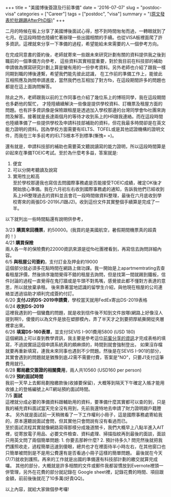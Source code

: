 +++
title = "美國博後簽證及行前準備"
date = '2016-07-07'
slug = "postdoc-visa"
categories = ["Career"]
tags = ["postdoc", "visa"]
summary = "[(原文發表於批踢踢AfterPhD版)](https://www.ptt.cc/bbs/AfterPhD/M.1455767557.A.39A.html)"
+++

二月的時候在板上分享了美國博後面試心得，想不到時間匆匆而過，一轉眼就到了七月。在這段時間也陸續忙著辦理一些出國相關的手續。也從VISA板裡面爬了許多資訊，這裡就來分享一下準備的過程，希望能給未來需要的人一個參考方向。

在完成同意書的簽約後，老師就寄來一些跟未來研究計劃有關的資料提供我之後到職前的一個準備方向參考， 這些資料其實相當重要，對於我目前在科技部的補助申請做為撰寫研究計劃上算是蠻有用的一份參考資料。另外老師也介紹了跟我一樣同期到職的博後連繫，希望我們能先彼此認識， 在工作前的準備工作上，能彼此互相照應及詢問申請進度，當然我們也互相加了對方fb，在這段期間許多的問題也都是在這上面詢問解答。

除此之外，老師跟我以前的工作同事也介紹了幾位系上的博班同學，我在這段期間也多虧他的幫忙， 才陸陸續續解決一些像是提供學校資料、訂機票及租屋方面的問題。也有許多資訊像是保險跟租屋是透過加入學校那邊的台灣同學會fb社團來詢問及解答。接著就是長達兩個月的等待才收到系上的HR跟我連絡。而在這段時間也陸續準備了一些提供學校及申請科技部補助的資料，但花我最多時間卻是在英文能力證明的資料。因為學校方面需要有IELTS、TOFEL或是其他認證機構的證明文件，而我在三年多前考的IELTS根本不到標準(慚愧= =)。

還有就是，申請科技部的補助也需要英文聽說讀寫的能力證明，所以這段時間算是卯起來在準備TOEIC考試。至於為什麼考多益，答案就是:   
1. 便宜  
2. 可以分開考聽讀及說寫   
3. 實用性比較高   
至於學校那邊我也寫信去問國際事務處是否能接受TOEIC成績，確定OK後才開始放心準備。我在六月初左右收到國際事務處的通知，告訴我他們已經收到系上HR整理過去的資料並且會花一段時間做資料整理，最後在六月底收到學校寄來的兩張DS-2019(J1跟J2)。收到這份文件其實整個手續算是完成了一半。 

以下就列出一些時間點還有說明供參考，

3/23 **購買來回機票**，約50000。(我買的是美國航空，暑假期間機票真的超貴的！)  
4/21 **購買保險**  
兩人各一年的保險費約22000資訊來源是從fb社團裡看到，再寫信去詢問詳細內容。   
6/5 **與租屋公司簽約**，支付訂金及押金約19000  
這個部分就必須多花點時間在網路上做功課。我一開始是上apartmemtrating去查看租屋評價，然後排序幾間覺得不錯的租屋去詢問，但是找第一間就踢到鐵板，信件討論的過程一直覺得在鬼打牆或是牛頭不對馬嘴，感覺彼此都不懂對方表達的意思，所以就放棄承租。 後來靠著當地認識的留學生介紹，與他現在租屋的公司連絡並透過協助才順利完成簽約付訂。   
6/20 **支付J2的DS-2019申請費**，學校當天就用FedEx寄出DS-2019表格   
6/24 **收到DS-2019**  
這裡我遇到的一個蠻蠢的問題，就是收到信件後不知到文件放哪(網路上好像沒人提到啊!)，傻傻的以為文件是放在塑膠模內，弄了半天才之到要把厚紙撕開從夾層裡拿出來。   
6/26 **填寫DS-160表單**，並支付SEVIS I-901費用5800 (USD 180)  
這個網路上可以查到教學資訊，我主要是參考這位[前輩分享的資訊](http://www.findlifevalue.com/archives/7343)才完成表格的填寫，不過說實話這個申請系統真的頗麻煩的，時間到就會強制登出， 如果沒存檔就要再重新填寫，連我未來同事也遇到不少問題。然後是在SEVIS I-901的部分，其實會遇到的問題就是猶豫到底J2需不需要付費，答案是"NO"，只要J1支付這筆費用就行。   
6/28 **郵局繳交簽證的相關費用**，兩人共10560 (USD160 per person)  
6/29 **預約面試時間**  
我前一天早上去郵局劃撥繳款後(收據要保留)，大概等到隔天下午確定入帳才能用收據上的登帳編號上AIT網站預約面試時間。  
7/5 **面試**   
這裡就分成必要的準備資料跟輔助用的資料，要準備什麼其實都可以查的到，只是我的補充資料面試當天完全沒有用到，先前我還特地去申請了財力證明跟戶籍謄本。 另外就是面試前一天稍微看了一下工作權利小冊子，這是國際事務處寄給我的，原本還聽說面試會問，但其實他只會問說有沒有看過而已。  
至於面試流程其實就像網路寫得那樣分成幾道關卡，我們大概早上八點半進入AIT裡，從寄放電子用品、必要文件檢查、資料處理、掃描指紋再到最後的面談，面談只用英文問了兩個簡單問題: 1. 你要去那幹什麼? 2. 預計待多久? 
問完然後就把我們護照收走，過程簡單迅速到傻眼，總共也才在裡面待半小時左右，在其他窗口也只簡單被問到是不是用公費還有是否看過小冊子這樣的簡單問題。 最後就在今天(7/7)就收到護照。再來的工作就是出國的準備還有科技部計劃的繳交就算完成囉。 其他的部分，大概就是許多相關的文件或郵件我都習慣放到Evernote裡頭一併管理，另外在花費的部分就記錄在 Google sheet裡，記錄花費的時間、項目跟金額，前前後後就花了10多萬(好貴QQ)。

以上內容，就給大家做個參考囉! 